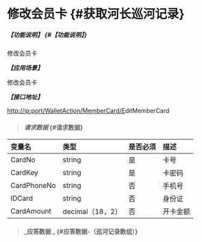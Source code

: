 # 修改会员卡 {#获取河长巡河记录}

##### _【功能说明】_ {#【功能说明】}

修改会员卡

_**【应用场景】**_

修改会员卡

_**【接口地址】**_

[http://ip:port/WalletAction/MemberCard/E](http://ip:port/HMQuery/PatrolRiver/GetPatrolRivers)ditMemberCard

> #### _请求数据_ {#请求数据}

| 变量名 | 类型 | 是否必须 | 描述 |
| :--- | :--- | :--- | :--- |
| CardNo | string | 是 | 卡号 |
| CardKey | string | 是 | 卡密码 |
| CardPhoneNo | string | 否 | 手机号 |
| IDCard | string | 否 | 身份证 |
| CardAmount | decimal（18，2） | 否 | 开卡金额 |

> #### _应答数据 _ {#应答数据-（巡河记录数组）}



